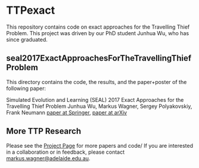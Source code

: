 # TTPexact

This repository contains code on exact approaches for the Travelling Thief Problem. This project was driven by our PhD student Junhua Wu, who has since graduated.

## seal2017ExactApproachesForTheTravellingThiefProblem 
This directory contains the code, the results, and the paper+poster of the following paper:

Simulated Evolution and Learning (SEAL) 2017
Exact Approaches for the Travelling Thief Problem
Junhua Wu, Markus Wagner, Sergey Polyakovskiy, Frank Neumann
[paper at Springer](https://link.springer.com/chapter/10.1007/978-3-319-68759-9_10), [paper at arXiv](https://arxiv.org/abs/1708.00331)

## More TTP Research
Please see the [Project Page](https://cs.adelaide.edu.au/~optlog/research/ttp.php) for more papers and code/ 
If you are interested in a collaboration or in feedback, please contact markus.wagner@adelaide.edu.au.
